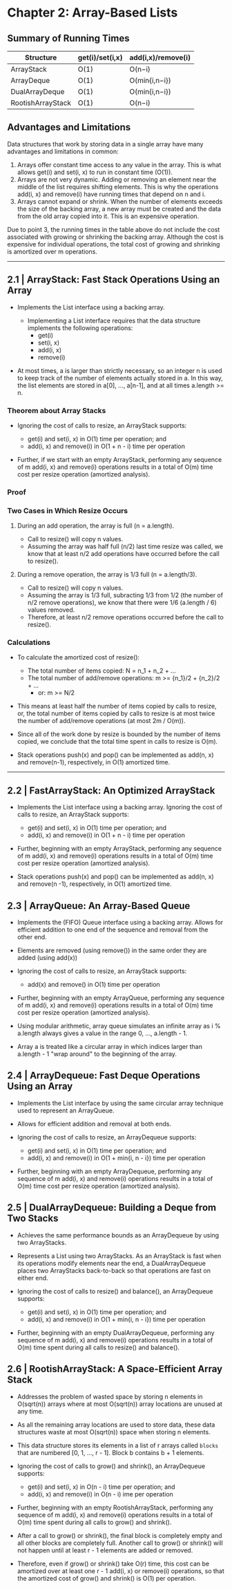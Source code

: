 # Chapter 2: Array-Based Lists

## Summary of Running Times

| Structure         | get(i)/set(i,x) | add(i,x)/remove(i) |
| ----------------- | --------------- | ------------------ |
| ArrayStack        | O(1)            | O(n−i)             |
| ArrayDeque        | O(1)            | O(min{i,n−i})      |
| DualArrayDeque    | O(1)            | O(min{i,n−i})      |
| RootishArrayStack | O(1)            | O(n−i)             |

## Advantages and Limitations

Data structures that work by storing data in a single array have many advantages
and limitations in common:

1. Arrays offer constant time access to any value in the array. This is what
   allows get(i) and set(i, x) to run in constant time (O(1)).
2. Arrays are not very dynamic. Adding or removing an element near the middle of
   the list requires shifting elements. This is why the operations add(i, x) and
   remove(i) have running times that depend on n and i.
3. Arrays cannot expand or shrink. When the number of elements exceeds the size
   of the backing array, a new array must be created and the data from the old
   array copied into it. This is an expensive operation.

Due to point 3, the running times in the table above do not include the cost
associated with growing or shrinking the backing array. Although the cost is
expensive for individual operations, the total cost of growing and shrinking is
amortized over m operations.

---

## 2.1 | ArrayStack: Fast Stack Operations Using an Array

- Implements the List interface using a backing array.

  - Implementing a List interface requires that the data structure implements the
    following operations:
    - get(i)
    - set(i, x)
    - add(i, x)
    - remove(i)

- At most times, a is larger than strictly necessary, so an integer n is used to
  keep track of the number of elements actually stored in a. In this way, the
  list elements are stored in a[0], ..., a[n-1], and at all times a.length >= n.

### Theorem about Array Stacks

- Ignoring the cost of calls to resize, an ArrayStack supports:

  - get(i) and set(i, x) in O(1) time per operation; and
  - add(i, x) and remove(i) in O(1 + n - i) time per operation

- Further, if we start with an empty ArrayStack, performing any sequence
  of m add(i, x) and remove(i) operations results in a total of O(m) time
  cost per resize operation (amortized analysis).

### Proof

### Two Cases in Which Resize Occurs

1. During an add operation, the array is full (n = a.length).

   - Call to resize() will copy n values.
   - Assuming the array was half full (n/2) last time resize was called, we know
     that at least n/2 add operations have occurred before the call to resize().

2. During a remove operation, the array is 1/3 full (n = a.length/3).

   - Call to resize() will copy n values.
   - Assuming the array is 1/3 full, subracting 1/3 from 1/2 (the number of n/2
     remove operations), we know that there were 1/6 (a.length / 6) values
     removed.
   - Therefore, at least n/2 remove operations occurred before the call to
     resize().

### Calculations

- To calculate the amortized cost of resize():

  - The total number of items copied: N = n_1 + n_2 + ...
  - The total number of add/remove operations: m >= {n_1}/2 + {n_2}/2 + ...
    - or: m >= N/2

- This means at least half the number of items copied by calls to resize, or,
  the total number of items copied by calls to resize is at most twice the
  number of add/remove operations (at most 2m / O(m)).

- Since all of the work done by resize is bounded by the number of items copied,
  we conclude that the total time spent in calls to resize is O(m).

- Stack operations push(x) and pop() can be implemented as add(n, x) and
  remove(n-1), respectively, in O(1) amortized time.

---

## 2.2 | FastArrayStack: An Optimized ArrayStack

- Implements the List interface using a backing array.
  Ignoring the cost of calls to resize, an ArrayStack supports:

  - get(i) and set(i, x) in O(1) time per operation; and
  - add(i, x) and remove(i) in O(1 + n - i) time per operation

- Further, beginning with an empty ArrayStack, performing any sequence
  of m add(i, x) and remove(i) operations results in a total of O(m) time
  cost per resize operation (amortized analysis).

- Stack operations push(x) and pop() can be implemented as add(n, x) and
  remove(n -1), respectively, in O(1) amortized time.

## 2.3 | ArrayQueue: An Array-Based Queue

- Implements the (FIFO) Queue interface using a backing array.
  Allows for efficient addition to one end of the sequence and removal from
  the other end.

- Elements are removed (using remove()) in the same order they are added (using
  add(x))

- Ignoring the cost of calls to resize, an ArrayStack supports:

  - add(x) and remove() in O(1) time per operation

- Further, beginning with an empty ArrayQueue, performing any sequence
  of m add(i, x) and remove(i) operations results in a total of O(m) time
  cost per resize operation (amortized analysis).

- Using modular arithmetic, array queue simulates an infinite array as
  i % a.length always gives a value in the range 0, ..., a.length - 1.

- Array a is treated like a circular array in which indices larger than
  a.length - 1 "wrap around" to the beginning of the array.

## 2.4 | ArrayDequeue: Fast Deque Operations Using an Array

- Implements the List interface by using the same circular array technique
  used to represent an ArrayQueue.

- Allows for efficient addition and removal at both ends.

- Ignoring the cost of calls to resize, an ArrayDequeue supports:

  - get(i) and set(i, x) in O(1) time per operation; and
  - add(i, x) and remove(i) in O(1 + min{i, n - i}) time per operation

- Further, beginning with an empty ArrayDequeue, performing any sequence
  of m add(i, x) and remove(i) operations results in a total of O(m) time
  cost per resize operation (amortized analysis).

## 2.5 | DualArrayDequeue: Building a Deque from Two Stacks

- Achieves the same performance bounds as an ArrayDequeue by using two
  ArrayStacks.

- Represents a List using two ArrayStacks. As an ArrayStack is fast when its
  operations modify elements near the end, a DualArrayDequeue places two
  ArrayStacks back-to-back so that operations are fast on either end.

- Ignoring the cost of calls to resize() and balance(), an ArrayDequeue
  supports:

  - get(i) and set(i, x) in O(1) time per operation; and
  - add(i, x) and remove(i) in O(1 + min{i, n - i}) time per operation

- Further, beginning with an empty DualArrayDequeue, performing any sequence
  of m add(i, x) and remove(i) operations results in a total of O(m) time
  spent during all calls to resize() and balance().

## 2.6 | RootishArrayStack: A Space-Efficient Array Stack

- Addresses the problem of wasted space by storing n elements in O(sqrt(n))
  arrays where at most O(sqrt(n)) array locations are unused at any time.

- As all the remaining array locations are used to store data, these data
  structures waste at most O(sqrt(n)) space when storing n elements.

- This data structure stores its elements in a list of r arrays called `blocks`
  that are numbered [0, 1, ..., r - 1]. Block b contains b + 1 elements.

- Ignoring the cost of calls to grow() and shrink(), an ArrayDequeue
  supports:

  - get(i) and set(i, x) in O(n - i) time per operation; and
  - add(i, x) and remove(i) in O(n - i) ime per operation

- Further, beginning with an empty RootishArrayStack, performing any sequence
  of m add(i, x) and remove(i) operations results in a total of O(m) time
  spent during all calls to grow() and shrink().

- After a call to grow() or shrink(), the final block is completely empty and
  all other blocks are completely full. Another call to grow() or shrink() will
  not happen until at least r - 1 elements are added or removed.

- Therefore, even if grow() or shrink() take O(r) time, this cost can be
  amortized over at least one r - 1 add(i, x) or remove(i) operations, so that
  the amortized cost of grow() and shrink() is O(1) per operation.
